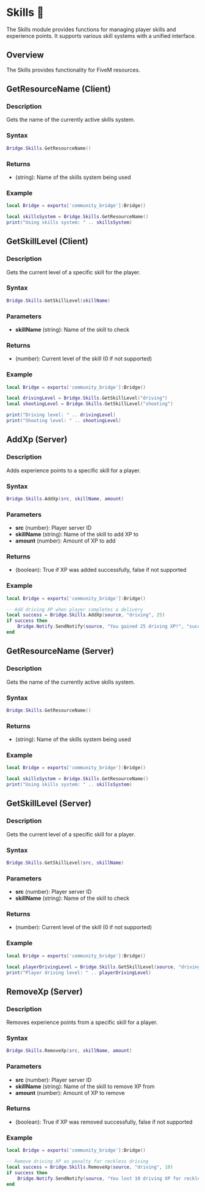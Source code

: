# Skills 🎯

<!--META
nav: true
toc: true
description: The Skills module provides functions for managing player skills and experience points. It supports various skill systems with a unified interface.
-->

The Skills module provides functions for managing player skills and experience points. It supports various skill systems with a unified interface.

## Overview

The Skills provides functionality for FiveM resources.

## GetResourceName (Client)

### Description
Gets the name of the currently active skills system.

### Syntax
```lua
Bridge.Skills.GetResourceName()
```

### Returns
- (string): Name of the skills system being used

### Example
```lua
local Bridge = exports['community_bridge']:Bridge()

local skillsSystem = Bridge.Skills.GetResourceName()
print("Using skills system: " .. skillsSystem)
```

## GetSkillLevel (Client)

### Description
Gets the current level of a specific skill for the player.

### Syntax
```lua
Bridge.Skills.GetSkillLevel(skillName)
```

### Parameters
- **skillName** (string): Name of the skill to check

### Returns
- (number): Current level of the skill (0 if not supported)

### Example
```lua
local Bridge = exports['community_bridge']:Bridge()

local drivingLevel = Bridge.Skills.GetSkillLevel("driving")
local shootingLevel = Bridge.Skills.GetSkillLevel("shooting")

print("Driving level: " .. drivingLevel)
print("Shooting level: " .. shootingLevel)
```

## AddXp (Server)

### Description
Adds experience points to a specific skill for a player.

### Syntax
```lua
Bridge.Skills.AddXp(src, skillName, amount)
```

### Parameters
- **src** (number): Player server ID
- **skillName** (string): Name of the skill to add XP to
- **amount** (number): Amount of XP to add

### Returns
- (boolean): True if XP was added successfully, false if not supported

### Example
```lua
local Bridge = exports['community_bridge']:Bridge()

-- Add driving XP when player completes a delivery
local success = Bridge.Skills.AddXp(source, "driving", 25)
if success then
    Bridge.Notify.SendNotify(source, "You gained 25 driving XP!", "success")
end
```

## GetResourceName (Server)

### Description
Gets the name of the currently active skills system.

### Syntax
```lua
Bridge.Skills.GetResourceName()
```

### Returns
- (string): Name of the skills system being used

### Example
```lua
local Bridge = exports['community_bridge']:Bridge()

local skillsSystem = Bridge.Skills.GetResourceName()
print("Using skills system: " .. skillsSystem)
```

## GetSkillLevel (Server)

### Description
Gets the current level of a specific skill for a player.

### Syntax
```lua
Bridge.Skills.GetSkillLevel(src, skillName)
```

### Parameters
- **src** (number): Player server ID
- **skillName** (string): Name of the skill to check

### Returns
- (number): Current level of the skill (0 if not supported)

### Example
```lua
local Bridge = exports['community_bridge']:Bridge()

local playerDrivingLevel = Bridge.Skills.GetSkillLevel(source, "driving")
print("Player driving level: " .. playerDrivingLevel)
```

## RemoveXp (Server)

### Description
Removes experience points from a specific skill for a player.

### Syntax
```lua
Bridge.Skills.RemoveXp(src, skillName, amount)
```

### Parameters
- **src** (number): Player server ID
- **skillName** (string): Name of the skill to remove XP from
- **amount** (number): Amount of XP to remove

### Returns
- (boolean): True if XP was removed successfully, false if not supported

### Example
```lua
local Bridge = exports['community_bridge']:Bridge()

-- Remove driving XP as penalty for reckless driving
local success = Bridge.Skills.RemoveXp(source, "driving", 10)
if success then
    Bridge.Notify.SendNotify(source, "You lost 10 driving XP for reckless driving!", "error")
end
```

